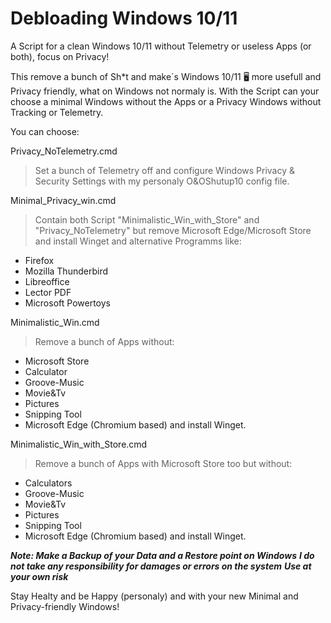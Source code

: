 # Debloading Windows 10/11
 A Script for a clean Windows 10/11 without Telemetry or useless Apps (or both), focus on Privacy!

 This remove a bunch of Sh*t and make´s Windows 10/11 :desktop_computer: more usefull and Privacy friendly, what on Windows not normaly is.
 With the Script can your choose a minimal Windows without the Apps or a Privacy Windows without Tracking or Telemetry.

 You can choose:

 Privacy_NoTelemetry.cmd

 > Set a bunch of Telemetry off and configure Windows Privacy & Security Settings with my personaly O&OShutup10 config file.

 Minimal_Privacy_win.cmd

 > Contain both Script "Minimalistic_Win_with_Store" and "Privacy_NoTelemetry" but remove Microsoft Edge/Microsoft Store and install Winget and alternative Programms like:
 - Firefox
 - Mozilla Thunderbird
 - Libreoffice
 - Lector PDF
 - Microsoft Powertoys

 Minimalistic_Win.cmd

 > Remove a bunch of Apps without:
 - Microsoft Store
 - Calculator
 - Groove-Music
 - Movie&Tv
 - Pictures
 - Snipping Tool
 - Microsoft Edge (Chromium based)
 and install Winget.

 Minimalistic_Win_with_Store.cmd

 > Remove a bunch of Apps with Microsoft Store too but without:
 - Calculators
 - Groove-Music
 - Movie&Tv
 - Pictures
 - Snipping Tool
 - Microsoft Edge (Chromium based)
 and install Winget.

***Note: Make a Backup of your Data and a Restore point on Windows***
***I do not take any responsibility for damages or errors on the system***
***Use at your own risk***

Stay Healty and be Happy (personaly) and with your new Minimal and Privacy-friendly Windows!
